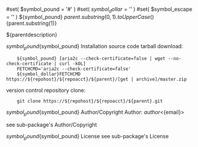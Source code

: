 #set( $symbol_pound = '#' )
#set( $symbol_dollar = '$' )
#set( $symbol_escape = '\' )
${symbol_pound} ${parent.substring(0,1).toUpperCase()}${parent.substring(1)}
<!-- .md to .html: markdown foo.md > foo.html
                   pandoc -s -f markdown_strict -t html5 -o foo.html foo.md -->

${parentdescription}

${symbol_pound}${symbol_pound} Installation
source code tarball download:
    
        ${symbol_pound} [aria2c --check-certificate=false | wget --no-check-certificate | curl -kOL]
        FETCHCMD='aria2c --check-certificate=false'
        ${symbol_dollar}FETCHCMD https://${repohost}/${repoacct}/${parent}/[get | archive]/master.zip

version control repository clone:
        
        git clone https://${repohost}/${repoacct}/${parent}.git

${symbol_pound}${symbol_pound} Author/Copyright
Author: ${author} <${email}>

see sub-package's Author/Copyright

${symbol_pound}${symbol_pound} License
see sub-package's License

